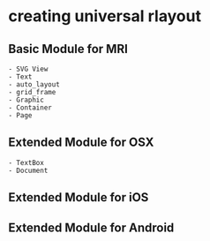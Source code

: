 
# creating universal rlayout

## Basic Module for MRI
	- SVG View
	- Text
	- auto_layout
	- grid_frame
	- Graphic
	- Container
	- Page
	
## Extended Module for OSX
	- TextBox
	- Document
## Extended Module for iOS

## Extended Module for Android